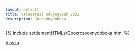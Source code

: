 ```yaml
---
layout: default
title: Választási névjegyzék 2022
description: Görcsönydoboka
---
```


{% include settlementHTMLs/Gooxrcsooxnydoboka.html %}

[Vissza](../)